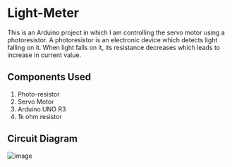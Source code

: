 # Light-Meter
This is an Arduino project in which I am controlling the servo motor using a photoresistor. A photoresistor is an electronic device which detects light falling on it.
When light falls on it, its resistance decreases which leads to increase in current value.

## Components Used
1. Photo-resistor
2. Servo Motor
3. Arduino UNO R3
4. 1k ohm resistor

## Circuit Diagram

![image](https://user-images.githubusercontent.com/113725445/190862484-0b3ba7c3-3704-446a-b60c-1052e4109aa7.png)
